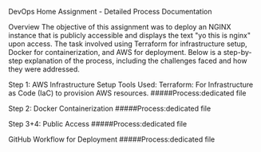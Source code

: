 DevOps Home Assignment - Detailed Process Documentation

Overview
The objective of this assignment was to deploy an NGINX instance that is publicly accessible and displays the text "yo this is nginx" upon access. The task involved using Terraform for infrastructure setup, Docker for containerization, and AWS for deployment. Below is a step-by-step explanation of the process, including the challenges faced and how they were addressed.

Step 1: AWS Infrastructure Setup
Tools Used:
Terraform: For Infrastructure as Code (IaC) to provision AWS resources.
#####Process:dedicated file

Step 2: Docker Containerization
#####Process:dedicated file

Step 3+4: Public Access
#####Process:dedicated file

GitHub Workflow for Deployment
#####Process:dedicated file

